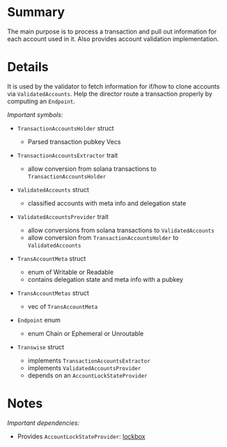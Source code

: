
# Summary

The main purpose is to process a transaction and pull out information for each account used in it.
Also provides account validation implementation.

# Details

It is used by the validator to fetch information for if/how to clone accounts via `ValidatedAccounts`.
Help the director route a transaction properly by computing an `Endpoint`.

*Important symbols:*

- `TransactionAccountsHolder` struct
  - Parsed transaction pubkey Vecs

- `TransactionAccountsExtractor` trait
  - allow conversion from solana transactions to `TransactionAccountsHolder`

- `ValidatedAccounts` struct
  - classified accounts with meta info and delegation state

- `ValidatedAccountsProvider` trait
  - allow conversions from solana transactions to `ValidatedAccounts`
  - allow conversion from `TransactionAccountsHolder` to `ValidatedAccounts`

- `TransAccountMeta` struct
  - enum of Writable or Readable
  - contains delegation state and meta info with a pubkey

- `TransAccountMetas` struct
  - vec of `TransAccountMeta`

- `Endpoint` enum
  - enum Chain or Ephemeral or Unroutable

- `Transwise` struct
  - implements `TransactionAccountsExtractor`
  - implements `ValidatedAccountsProvider`
  - depends on an `AccountLockStateProvider`

# Notes

*Important dependencies:*

- Provides `AccountLockStateProvider`: [lockbox](../lockbox/README.md) 
